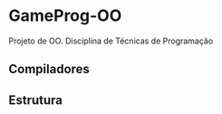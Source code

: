 # GameProg-OO
Projeto de OO. Disciplina de Técnicas de Programação

## Compiladores
<!--
*** Clang - MacOS Catalina
*** Microsoft Visual C++ 2019 - Windows 10
-->

## Estrutura
<!--
*** src: codigo fonte do projeto.
*** bin: arquivos compilados.
*** External-Libraries: bibliotecas utilzadas (SFML).
*** Platforms: projetos para os SO MacOS e Windows.
*** analise: diagrama de classes do projeto.
-->
